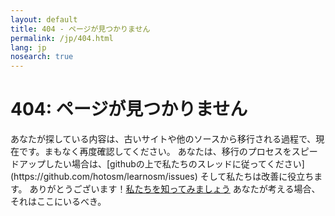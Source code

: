 ```yaml
---
layout: default
title: 404 - ページが見つかりません
permalink: /jp/404.html
lang: jp
nosearch: true
---
```

<div class='pad1 notfound rounded'>
  <span></span>
  <h1>404: ページが見つかりません</h1>
  <p>あなたが探している内容は、古いサイトや他のソースから移行される過程で、現在です。まもなく再度確認してください。
  あなたは、移行のプロセスをスピードアップしたい場合は、[githubの上で私たちのスレッドに従ってください](https://github.com/hotosm/learnosm/issues) そして私たちは改善に役立ちます。 ありがとうございます！<a href='mailto:learnosm@hotosm.org'>私たちを知ってみましょう</a> あなたが考える場合、それはここにいるべき。</p>
</div>
